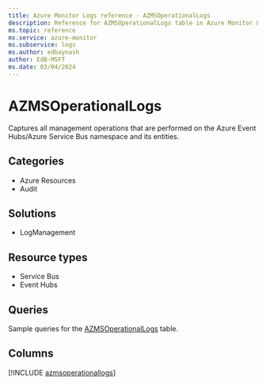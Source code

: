```yaml
---
title: Azure Monitor Logs reference - AZMSOperationalLogs
description: Reference for AZMSOperationalLogs table in Azure Monitor Logs.
ms.topic: reference
ms.service: azure-monitor
ms.subservice: logs
ms.author: edbaynash
author: EdB-MSFT
ms.date: 03/04/2024
---
```


# AZMSOperationalLogs

Captures all management operations that are performed on the Azure Event Hubs/Azure Service Bus namespace and its entities.


## Categories

- Azure Resources
- Audit

## Solutions

- LogManagement

## Resource types

- Service Bus
- Event Hubs

## Queries

 Sample queries for the [AZMSOperationalLogs](/azure/azure-monitor/reference/queries/azmsoperationallogs) table.


## Columns
  
[!INCLUDE [azmsoperationallogs](.././tables/includes/azmsoperationallogs-include.md)]
